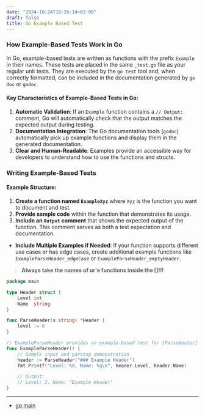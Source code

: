 ```yaml
---
date: "2024-10-24T18:26:14+02:00"
draft: false
title: Go Example Based Test
---
```


### How Example-Based Tests Work in Go

In Go, example-based tests are written as functions with the prefix
`Example` in their names. These tests are placed in the same `_test.go`
file as your regular unit tests. They are executed by the `go test` tool
and, when correctly formatted, can be included in the documentation
generated by `go doc` or `godoc`.

#### Key Characteristics of Example-Based Tests in Go:

1.  **Automatic Validation**: If an `Example` function contains a
    `// Output:` comment, Go will automatically check that the output
    matches the expected output during testing.
2.  **Documentation Integration**: The Go documentation tools (`godoc`)
    automatically pick up example functions and display them in the
    generated documentation.
3.  **Clear and Human-Readable**: Examples provide an accessible way for
    developers to understand how to use the functions and structs.

### Writing Example-Based Tests

#### Example Structure:

1.  **Create a function named `ExampleXyz`** where `Xyz` is the function
    you want to document and test.
2.  **Provide sample code** within the function that demonstrates its
    usage.
3.  **Include an `Output` comment** that shows the expected output of
    the function. This comment serves as both a test expectation and
    documentation.

-   **Include Multiple Examples if Needed**: If your function supports
    different use cases or has edge cases, create additional example
    functions like `ExampleParseHeader_edgeCase` or
    `ExampleParseHeader_emptyHeader`.

>**Always take the names of ur'e functions inside the []!!!**

``` go
package main

type Header struct {
    Level int
    Name  string
}

func ParseHeader(s string) *Header {
    level := 0
}

// ExampleParseHeader provides an example-based test for [ParseHeader] function
func ExampleParseHeader() {
    // Sample input and parsing demonstration
    header := ParseHeader("### Example Header")
    fmt.Printf("Level: %d, Name: %q\n", header.Level, header.Name)

    // Output:
    // Level: 3, Name: "Example Header"
}
```

------------------------------------------------------------------------

-   [go main](/PROGRAMMING/go/go_main)
